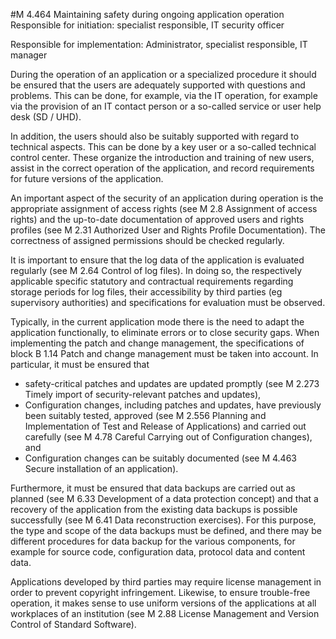 #M 4.464 Maintaining safety during ongoing application operation
Responsible for initiation: specialist responsible, IT security officer

Responsible for implementation: Administrator, specialist responsible, IT manager

During the operation of an application or a specialized procedure it should be ensured that the users are adequately supported with questions and problems. This can be done, for example, via the IT operation, for example via the provision of an IT contact person or a so-called service or user help desk (SD / UHD).

In addition, the users should also be suitably supported with regard to technical aspects. This can be done by a key user or a so-called technical control center. These organize the introduction and training of new users, assist in the correct operation of the application, and record requirements for future versions of the application.

An important aspect of the security of an application during operation is the appropriate assignment of access rights (see M 2.8 Assignment of access rights) and the up-to-date documentation of approved users and rights profiles (see M 2.31 Authorized User and Rights Profile Documentation). The correctness of assigned permissions should be checked regularly.

It is important to ensure that the log data of the application is evaluated regularly (see M 2.64 Control of log files). In doing so, the respectively applicable specific statutory and contractual requirements regarding storage periods for log files, their accessibility by third parties (eg supervisory authorities) and specifications for evaluation must be observed.

Typically, in the current application mode there is the need to adapt the application functionally, to eliminate errors or to close security gaps. When implementing the patch and change management, the specifications of block B 1.14 Patch and change management must be taken into account. In particular, it must be ensured that

* safety-critical patches and updates are updated promptly (see M 2.273 Timely import of security-relevant patches and updates),
* Configuration changes, including patches and updates, have previously been suitably tested, approved (see M 2.556 Planning and Implementation of Test and Release of Applications) and carried out carefully (see M 4.78 Careful Carrying out of Configuration  changes), and
* Configuration changes can be suitably documented (see M 4.463 Secure installation of an application).


Furthermore, it must be ensured that data backups are carried out as planned (see M 6.33 Development of a data protection concept) and that a recovery of the application from the existing data backups is possible successfully (see M 6.41 Data reconstruction exercises). For this purpose, the type and scope of the data backups must be defined, and there may be different procedures for data backup for the various components, for example for source code, configuration data, protocol data and content data.

Applications developed by third parties may require license management in order to prevent copyright infringement. Likewise, to ensure trouble-free operation, it makes sense to use uniform versions of the applications at all workplaces of an institution (see M 2.88 License Management and Version Control of Standard Software).



